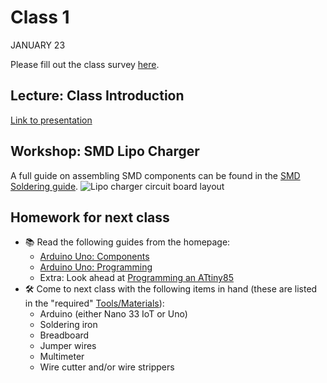 # Class 1
JANUARY 23

Please fill out the class survey [here](https://forms.gle/ebmdDnuzm9DHCex3A).

## Lecture: Class Introduction
[Link to presentation](https://docs.google.com/presentation/d/1f32TYCWYq_et4pQvCJXLT8UleyH9hcFO3CgodOamDEY/edit?usp=sharing)

## Workshop: SMD Lipo Charger
A full guide on assembling SMD components can be found in the [SMD Soldering guide](https://homemadehardware.com/guides/smd-soldering/).
![Lipo charger circuit board layout](https://raw.githubusercontent.com/andySigler/homemade-hardware/master/examples/Integrated-Circuits/lipo-charger-MCP73831/eagle/fab/lipo-charger.png)

## Homework for next class

* 📚 Read the following guides from the homepage:
  * [Arduino Uno: Components](https://homemadehardware.com/guides/arduino-uno-components)
  * [Arduino Uno: Programming](https://homemadehardware.com/guides/arduino-uno-programming)
  * Extra: Look ahead at [Programming an ATtiny85](http://homemadehardware.com/guides/programming-an-attiny85/)
* 🛠️ Come to next class with the following items in hand (these are listed in the "required" [Tools/Materials](https://homemadehardware.com/things)):
  * Arduino (either Nano 33 IoT or Uno)
  * Soldering iron
  * Breadboard
  * Jumper wires
  * Multimeter
  * Wire cutter and/or wire strippers

